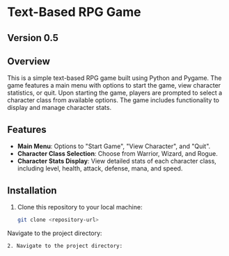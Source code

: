 # Text-Based RPG Game

## Version 0.5

## Overview

This is a simple text-based RPG game built using Python and Pygame. The game features a main menu with options to start the game, view character statistics, or quit. Upon starting the game, players are prompted to select a character class from available options. The game includes functionality to display and manage character stats.

## Features

- **Main Menu**: Options to "Start Game", "View Character", and "Quit".
- **Character Class Selection**: Choose from Warrior, Wizard, and Rogue.
- **Character Stats Display**: View detailed stats of each character class, including level, health, attack, defense, mana, and speed.

## Installation

1. Clone this repository to your local machine:
   ```bash
   git clone <repository-url>
Navigate to the project directory:
   ```bash
2. Navigate to the project directory:


